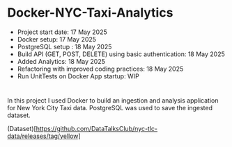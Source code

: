 # Docker-NYC-Taxi-Analytics
- Project start date: 17 May 2025
- Docker setup: 17 May 2025
- PostgreSQL setup : 18 May 2025
- Build API (GET, POST, DELETE) using basic authentication: 18 May 2025
- Added Analytics: 18 May 2025
- Refactoring with improved coding practices: 18 May 2025
- Run UnitTests on Docker App startup: WIP
# 

In this project I used Docker to build an ingestion and analysis application for New York City Taxi data.
PostgreSQL was used to save the ingested dataset.

(Dataset)[https://github.com/DataTalksClub/nyc-tlc-data/releases/tag/yellow]
